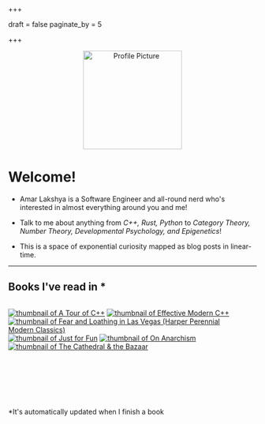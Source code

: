 +++

draft = false
paginate_by = 5

+++

<center><img src="images/profile.jpg" alt="Profile Picture" width="200"/></center>

# Welcome!
- Amar Lakshya is a Software Engineer and all-round nerd who's interested in almost everything around you and me!
- Talk to me about anything from *C++, Rust, Python* to  *Category Theory, Number Theory, Developmental Psychology, and Epigenetics*!

- This is a space of exponential curiosity mapped as blog posts in linear-time.

***
## Books I've read in <script>document.write(new Date().getFullYear())</script>*

<style>
.table-wrapper {
  overflow-y: scroll;
  width: 95%;
  height: 200px;
}
</style>
<div class="table-wrapper" markdown="block">
<books>

[![thumbnail of A Tour of C++](http://books.google.com/books/content?id=EXfcAAAAQBAJ&printsec=frontcover&img=1&zoom=1&edge=curl&source=gbs_api)](https://play.google.com/store/books/details?id=EXfcAAAAQBAJ&source=gbs_api)
[![thumbnail of Effective Modern C++](http://books.google.com/books/content?id=rjhIBQAAQBAJ&printsec=frontcover&img=1&zoom=1&edge=curl&source=gbs_api)](http://books.google.co.uk/books?id=rjhIBQAAQBAJ&dq=9781491903995&hl=&source=gbs_api)
[![thumbnail of Fear and Loathing in Las Vegas (Harper Perennial Modern Classics)](http://books.google.com/books/content?id=oqqFBAAAQBAJ&printsec=frontcover&img=1&zoom=1&edge=curl&source=gbs_api)](https://play.google.com/store/books/details?id=oqqFBAAAQBAJ&source=gbs_api)
[![thumbnail of Just for Fun](http://books.google.com/books/content?id=Q3aIPwAACAAJ&printsec=frontcover&img=1&zoom=1&source=gbs_api)](http://books.google.co.uk/books?id=Q3aIPwAACAAJ&dq=9781587991516&hl=&source=gbs_api)
[![thumbnail of On Anarchism](http://books.google.com/books/content?id=sDomngEACAAJ&printsec=frontcover&img=1&zoom=1&source=gbs_api)](http://books.google.co.uk/books?id=sDomngEACAAJ&dq=9780241969601&hl=&source=gbs_api)
[![thumbnail of The Cathedral & the Bazaar](http://books.google.com/books/content?id=xkpMxwEACAAJ&printsec=frontcover&img=1&zoom=1&source=gbs_api)](http://books.google.co.uk/books?id=xkpMxwEACAAJ&dq=9780596001087&hl=&source=gbs_api)

</books>

</div>

*It's automatically updated when I finish a book

